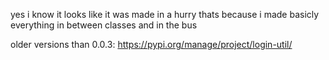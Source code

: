 yes i know it looks like it was made in a hurry thats because i made basicly everything in between classes and in the bus

older versions than 0.0.3: https://pypi.org/manage/project/login-util/